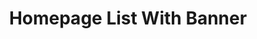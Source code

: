 ---
title: "Homepage List With Banner"
ishome: false
banner: false
navbar: "2" # 1 or 2
post: "2" # 1 or 2
instafeed: "2" # 1 or 2
---